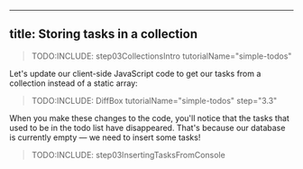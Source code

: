 
---
title: Storing tasks in a collection
---

> TODO:INCLUDE: step03CollectionsIntro tutorialName="simple-todos"

Let's update our client-side JavaScript code to get our tasks from a collection instead of a static array:

> TODO:INCLUDE: DiffBox tutorialName="simple-todos" step="3.3"

When you make these changes to the code, you'll notice that the tasks that used to be in the todo list have disappeared. That's because our database is currently empty &mdash; we need to insert some tasks!

> TODO:INCLUDE: step03InsertingTasksFromConsole

